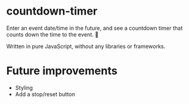 # countdown-timer

Enter an event date/time in the future, and see a countdown timer that counts down the time to the event. 🚀

Written in pure JavaScript, without any libraries or frameworks.

# Future improvements

- Styling
- Add a stop/reset button
